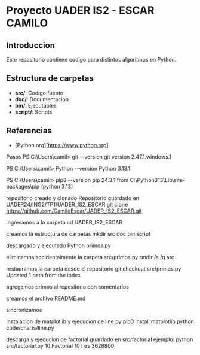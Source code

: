 # Proyecto UADER IS2 - ESCAR CAMILO

## Introduccion
Este repositorio contiene codigo para distintos algoritmos en Python.

## Estructura de carpetas
- **src/**: Codigo fuente
- **doc/**: Documentación
- **bin/**: Ejecutables
- **script/**: Scripts

## Referencias
- [Python.org][https://www.python.org]


Pasos
PS C:\Users\camil> git --version
git version 2.47.1.windows.1

PS C:\Users\camil> Python --version
Python 3.13.1

PS C:\Users\camil> pip3  --version
pip 24.3.1 from C:\Python313\Lib\site-packages\pip (python 3.13)

repositorio creado y clonado
Repositorio guardado en UADER24/ING2/TP1/UADER_IS2_ESCAR
git clone <https://github.com/CamiloEscar/UADER_IS2_ESCAR.git>

ingresamos a la carpeta
cd UADER_IS2_ESCAR

creamos la estructura de carpetas
mkdir src doc bin script

descargado y ejecutado
Python primos.py

eliminamos accidentalmente la carpeta src/primos.py
rmdir /s /q src

restauramos la carpeta desde el repositorio
git checkout src/primos.py
Updated 1 path from the index

agregamos primos al repositorio con comentarios

creamos el archivo README.md

sincronizamos


Instalacion de matplotlib y ejecucion de line.py
pip3 install matplotlib
python code/charts/line.py   

<!-- problemas para ejecutar line.py -->

descarga y ejecucion de factorial guardado en src/factorial
ejemplo:
python src/factorial.py 10
Factorial  10 ! es  3628800

